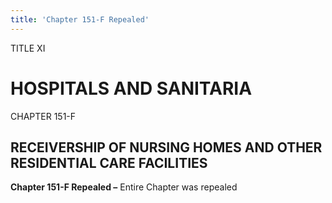 ```yaml
---
title: 'Chapter 151-F Repealed'
---
```


TITLE XI
                                             
HOSPITALS AND SANITARIA
=======================

CHAPTER 151-F
                                             
RECEIVERSHIP OF NURSING HOMES AND OTHER RESIDENTIAL CARE FACILITIES
-------------------------------------------------------------------

**Chapter 151-F Repealed –** Entire Chapter was repealed
